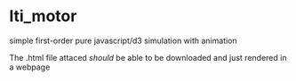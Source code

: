# lti_motor
simple first-order pure javascript/d3 simulation with animation

The .html file attaced *should* be able to be downloaded and just rendered in a webpage
